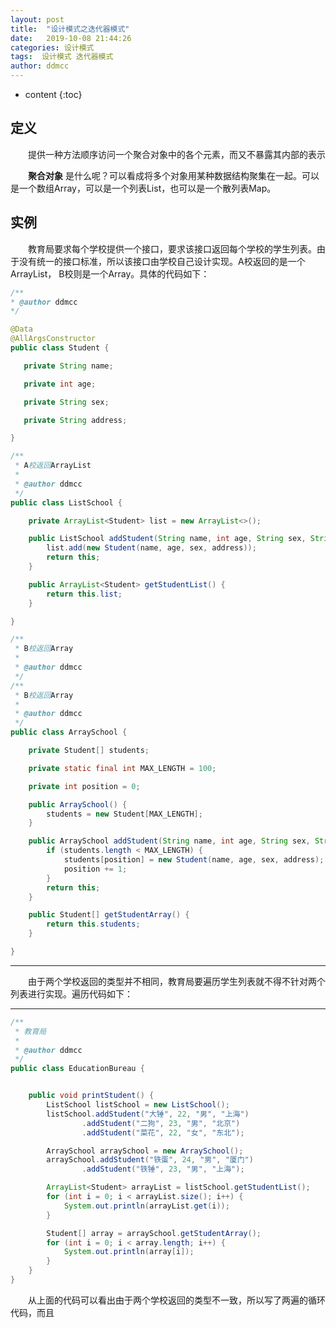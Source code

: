 ```yaml
---
layout: post
title:  "设计模式之迭代器模式"
date:   2019-10-08 21:44:26
categories: 设计模式
tags:  设计模式 迭代器模式
author: ddmcc
---
```


* content
{:toc}


## 定义

 　　提供一种方法顺序访问一个聚合对象中的各个元素，而又不暴露其内部的表示

 　　**聚合对象** 是什么呢？可以看成将多个对象用某种数据结构聚集在一起。可以是一个数组Array，可以是一个列表List，也可以是一个散列表Map。




## 实例

 　　教育局要求每个学校提供一个接口，要求该接口返回每个学校的学生列表。由于没有统一的接口标准，所以该接口由学校自己设计实现。A校返回的是一个ArrayList，
 B校则是一个Array。具体的代码如下：
 
 ```java
/**
 * @author ddmcc
 */

@Data
@AllArgsConstructor
public class Student {

    private String name;

    private int age;

    private String sex;

    private String address;

}
```


```java
/**
 * A校返回ArrayList
 *
 * @author ddmcc
 */
public class ListSchool {

    private ArrayList<Student> list = new ArrayList<>();

    public ListSchool addStudent(String name, int age, String sex, String address) {
        list.add(new Student(name, age, sex, address));
        return this;
    }

    public ArrayList<Student> getStudentList() {
        return this.list;
    }

}
```

```java
/**
 * B校返回Array
 *
 * @author ddmcc
 */
/**
 * B校返回Array
 *
 * @author ddmcc
 */
public class ArraySchool {

    private Student[] students;

    private static final int MAX_LENGTH = 100;

    private int position = 0;

    public ArraySchool() {
        students = new Student[MAX_LENGTH];
    }

    public ArraySchool addStudent(String name, int age, String sex, String address) {
        if (students.length < MAX_LENGTH) {
            students[position] = new Student(name, age, sex, address);
            position += 1;
        }
        return this;
    }

    public Student[] getStudentArray() {
        return this.students;
    }

}
```
---

 　　由于两个学校返回的类型并不相同，教育局要遍历学生列表就不得不针对两个列表进行实现。遍历代码如下：
 
---
 
```java
/**
 * 教育局
 *
 * @author ddmcc
 */
public class EducationBureau {


    public void printStudent() {
        ListSchool listSchool = new ListSchool();
        listSchool.addStudent("大锤", 22, "男", "上海")
                .addStudent("二狗", 23, "男", "北京")
                .addStudent("菜花", 22, "女", "东北");

        ArraySchool arraySchool = new ArraySchool();
        arraySchool.addStudent("铁蛋", 24, "男", "厦门")
                .addStudent("铁锤", 23, "男", "上海");

        ArrayList<Student> arrayList = listSchool.getStudentList();
        for (int i = 0; i < arrayList.size(); i++) {
            System.out.println(arrayList.get(i));
        }

        Student[] array = arraySchool.getStudentArray();
        for (int i = 0; i < array.length; i++) {
            System.out.println(array[i]);
        }
    }
}
```

 　　从上面的代码可以看出由于两个学校返回的类型不一致，所以写了两遍的循环代码，而且